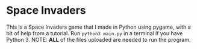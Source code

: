 # Space Invaders
This is a Space Invaders game that I made in Python using pygame, with a bit of help from a tutorial. Run `python3 main.py` in a terminal if you have Python 3. NOTE: **ALL** of the files uploaded are needed to run the program.
